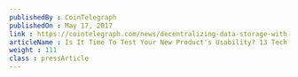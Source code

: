 ```yaml
---
publishedBy : CoinTelegraph
publishedOn : May 17, 2017
link : https://cointelegraph.com/news/decentralizing-data-storage-with-storj-10-times-faster-50-percent-cheaper
articleName : Is It Time To Test Your New Product's Usability? 13 Tech Experts Weigh In
weight : 111 
class : pressArticle
---
```

